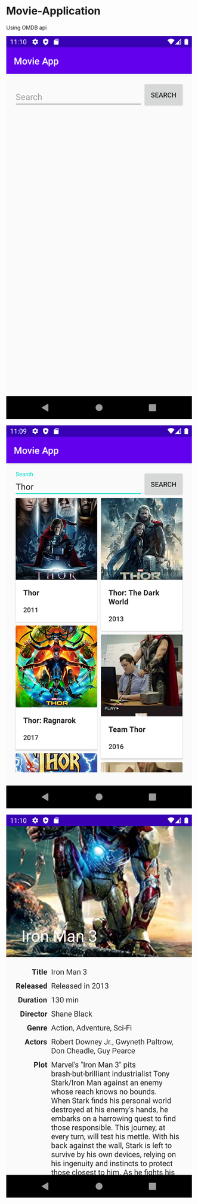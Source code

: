 # Movie-Application
Using  OMDB api

![alt text](https://github.com/panduaka/Movie-Application/blob/master/Screenshot_1613272203.png)

![alt text](https://github.com/panduaka/Movie-Application/blob/master/Screenshot_1613272180.png)

![alt text](https://github.com/panduaka/Movie-Application/blob/master/Screenshot_1613272226.png)



